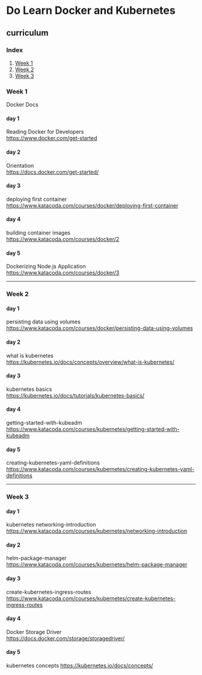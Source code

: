 # Do Learn Docker and Kubernetes

## curriculum

### Index

1. [Week 1](#Week1)
2. [Week 2](#Week2)
3. [Week 3](#Week2)

### Week 1

Docker Docs

#### day 1

Reading Docker for Developers  
https://www.docker.com/get-started

#### day 2

Orientation  
https://docs.docker.com/get-started/

#### day 3

deploying first container  
https://www.katacoda.com/courses/docker/deploying-first-container

#### day 4

building container images  
https://www.katacoda.com/courses/docker/2

#### day 5

Dockerizing Node.js Application  
https://www.katacoda.com/courses/docker/3

---

### Week 2

#### day 1

persisting data using volumes  
https://www.katacoda.com/courses/docker/persisting-data-using-volumes

#### day 2

what is kubernetes  
https://kubernetes.io/docs/concepts/overview/what-is-kubernetes/

#### day 3

kubernetes basics  
https://kubernetes.io/docs/tutorials/kubernetes-basics/

#### day 4

getting-started-with-kubeadm  
https://www.katacoda.com/courses/kubernetes/getting-started-with-kubeadm

#### day 5

creating-kubernetes-yaml-definitions  
https://www.katacoda.com/courses/kubernetes/creating-kubernetes-yaml-definitions

---

### Week 3

#### day 1

kubernetes networking-introduction  
https://www.katacoda.com/courses/kubernetes/networking-introduction

#### day 2

helm-package-manager  
https://www.katacoda.com/courses/kubernetes/helm-package-manager

#### day 3

create-kubernetes-ingress-routes  
https://www.katacoda.com/courses/kubernetes/create-kubernetes-ingress-routes

#### day 4

Docker Storage Driver  
https://docs.docker.com/storage/storagedriver/

#### day 5

kubernetes concepts
https://kubernetes.io/docs/concepts/
